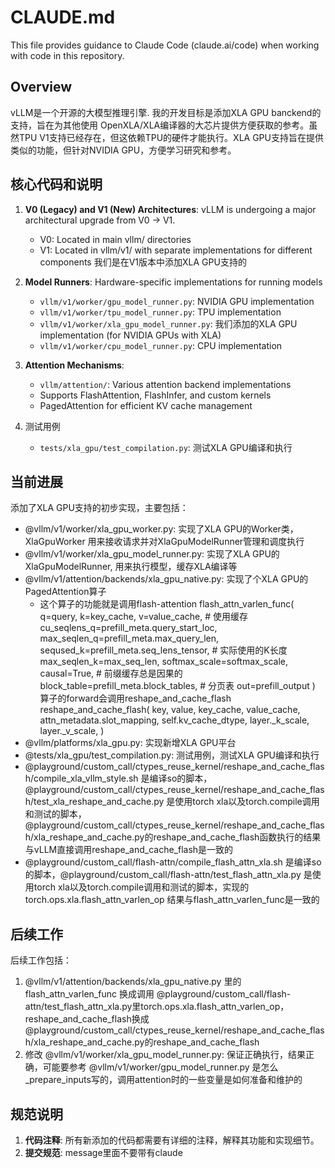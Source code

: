 
# CLAUDE.md

This file provides guidance to Claude Code (claude.ai/code) when working with code in this repository.

## Overview

vLLM是一个开源的大模型推理引擎. 我的开发目标是添加XLA GPU banckend的支持，旨在为其他使用 OpenXLA/XLA编译器的大芯片提供方便获取的参考。虽然TPU V1支持已经存在，但这依赖TPU的硬件才能执行。XLA GPU支持旨在提供类似的功能，但针对NVIDIA GPU，方便学习研究和参考。

## 核心代码和说明

1. **V0 (Legacy) and V1 (New) Architectures**: vLLM is undergoing a major architectural upgrade from V0 -> V1.
   - V0: Located in main vllm/ directories
   - V1: Located in vllm/v1/ with separate implementations for different components
   我们是在V1版本中添加XLA GPU支持的

2. **Model Runners**: Hardware-specific implementations for running models
   - `vllm/v1/worker/gpu_model_runner.py`: NVIDIA GPU implementation
   - `vllm/v1/worker/tpu_model_runner.py`: TPU implementation
   - `vllm/v1/worker/xla_gpu_model_runner.py`: 我们添加的XLA GPU implementation (for NVIDIA GPUs with XLA)
   - `vllm/v1/worker/cpu_model_runner.py`: CPU implementation

3. **Attention Mechanisms**:
   - `vllm/attention/`: Various attention backend implementations
   - Supports FlashAttention, FlashInfer, and custom kernels
   - PagedAttention for efficient KV cache management

4. 测试用例
   - `tests/xla_gpu/test_compilation.py`: 测试XLA GPU编译和执行

## 当前进展

添加了XLA GPU支持的初步实现，主要包括：

- @vllm/v1/worker/xla_gpu_worker.py: 实现了XLA GPU的Worker类，XlaGpuWorker 用来接收请求并对XlaGpuModelRunner管理和调度执行
- @vllm/v1/worker/xla_gpu_model_runner.py: 实现了XLA GPU的XlaGpuModelRunner, 用来执行模型，缓存XLA编译等
- @vllm/v1/attention/backends/xla_gpu_native.py: 实现了个XLA GPU的PagedAttention算子
  - 这个算子的功能就是调用flash-attention
           flash_attn_varlen_func(
            q=query,
            k=key_cache, v=value_cache,      # 使用缓存
            cu_seqlens_q=prefill_meta.query_start_loc,
            max_seqlen_q=prefill_meta.max_query_len,
            seqused_k=prefill_meta.seq_lens_tensor,  # 实际使用的K长度
            max_seqlen_k=max_seq_len,
            softmax_scale=softmax_scale,
            causal=True,                     # 前缀缓存总是因果的
            block_table=prefill_meta.block_tables,  # 分页表
            out=prefill_output
        )
        算子的forward会调用reshape_and_cache_flash
        reshape_and_cache_flash(
                key,
                value,
                key_cache,
                value_cache,
                attn_metadata.slot_mapping,
                self.kv_cache_dtype,
                layer._k_scale,
                layer._v_scale,
            )
- @vllm/platforms/xla_gpu.py: 实现新增XLA GPU平台
- @tests/xla_gpu/test_compilation.py: 测试用例，测试XLA GPU编译和执行
- @playground/custom_call/ctypes_reuse_kernel/reshape_and_cache_flash/compile_xla_vllm_style.sh 是编译so的脚本，@playground/custom_call/ctypes_reuse_kernel/reshape_and_cache_flash/test_xla_reshape_and_cache.py 是使用torch xla以及torch.compile调用和测试的脚本，@playground/custom_call/ctypes_reuse_kernel/reshape_and_cache_flash/xla_reshape_and_cache.py的reshape_and_cache_flash函数执行的结果与vLLM直接调用reshape_and_cache_flash是一致的
- @playground/custom_call/flash-attn/compile_flash_attn_xla.sh  是编译so的脚本，@playground/custom_call/flash-attn/test_flash_attn_xla.py 是使用torch xla以及torch.compile调用和测试的脚本，实现的torch.ops.xla.flash_attn_varlen_op 结果与flash_attn_varlen_func是一致的

## 后续工作

后续工作包括：

1. @vllm/v1/attention/backends/xla_gpu_native.py 里的flash_attn_varlen_func 换成调用 @playground/custom_call/flash-attn/test_flash_attn_xla.py里torch.ops.xla.flash_attn_varlen_op，reshape_and_cache_flash换成@playground/custom_call/ctypes_reuse_kernel/reshape_and_cache_flash/xla_reshape_and_cache.py的reshape_and_cache_flash
2. 修改 @vllm/v1/worker/xla_gpu_model_runner.py: 保证正确执行，结果正确，可能要参考 @vllm/v1/worker/gpu_model_runner.py 是怎么_prepare_inputs写的，调用attention时的一些变量是如何准备和维护的

## 规范说明

1. **代码注释**: 所有新添加的代码都需要有详细的注释，解释其功能和实现细节。
2. **提交规范**: message里面不要带有claude
